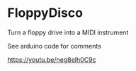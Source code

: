 # FloppyDisco
 Turn a floppy drive into a MIDI instrument

 See arduino code for comments

 https://youtu.be/neg8eIh0C9c